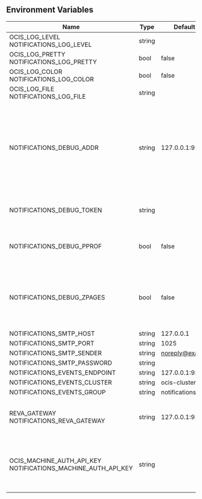 ## Environment Variables

| Name | Type | Default Value | Description |
|------|------|---------------|-------------|
| OCIS_LOG_LEVEL<br/>NOTIFICATIONS_LOG_LEVEL | string |  | |
| OCIS_LOG_PRETTY<br/>NOTIFICATIONS_LOG_PRETTY | bool | false | |
| OCIS_LOG_COLOR<br/>NOTIFICATIONS_LOG_COLOR | bool | false | |
| OCIS_LOG_FILE<br/>NOTIFICATIONS_LOG_FILE | string |  | |
| NOTIFICATIONS_DEBUG_ADDR | string | 127.0.0.1:9174 | Bind address of the debug server, where metrics, health, config and debug endpoints will be exposed.|
| NOTIFICATIONS_DEBUG_TOKEN | string |  | Token to secure the metrics endpoint|
| NOTIFICATIONS_DEBUG_PPROF | bool | false | Enables pprof, which can be used for profiling|
| NOTIFICATIONS_DEBUG_ZPAGES | bool | false | Enables zpages, which can  be used for collecting and viewing traces in-me|
| NOTIFICATIONS_SMTP_HOST | string | 127.0.0.1 | |
| NOTIFICATIONS_SMTP_PORT | string | 1025 | |
| NOTIFICATIONS_SMTP_SENDER | string | noreply@example.com | |
| NOTIFICATIONS_SMTP_PASSWORD | string |  | |
| NOTIFICATIONS_EVENTS_ENDPOINT | string | 127.0.0.1:9233 | |
| NOTIFICATIONS_EVENTS_CLUSTER | string | ocis-cluster | |
| NOTIFICATIONS_EVENTS_GROUP | string | notifications | |
| REVA_GATEWAY<br/>NOTIFICATIONS_REVA_GATEWAY | string | 127.0.0.1:9142 | CS3 gateway used to look up user metadata|
| OCIS_MACHINE_AUTH_API_KEY<br/>NOTIFICATIONS_MACHINE_AUTH_API_KEY | string |  | Machine auth API key used to impersonate users when looking up their email|